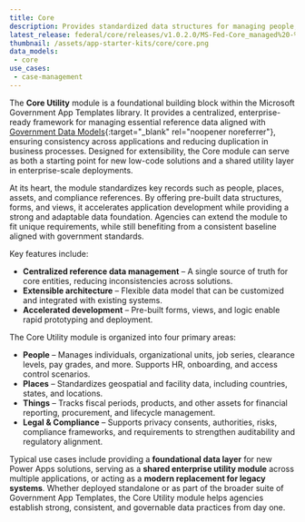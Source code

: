 ```yaml
---
title: Core
description: Provides standardized data structures for managing people, places, assets, and compliance information in government-focused solutions.
latest_release: federal/core/releases/v1.0.2.0/MS-Fed-Core_managed%20-%201.0.2.0.zip
thumbnail: /assets/app-starter-kits/core/core.png
data_models:
 - core
use_cases:
 - case-management
---
```


The **Core Utility** module is a foundational building block within the Microsoft Government App Templates library. It provides a centralized, enterprise-ready framework for managing essential reference data aligned with [Government Data Models](https://github.com/microsoft/gov-datamodels){:target="_blank" rel="noopener noreferrer"}, ensuring consistency across applications and reducing duplication in business processes. Designed for extensibility, the Core module can serve as both a starting point for new low-code solutions and a shared utility layer in enterprise-scale deployments.

At its heart, the module standardizes key records such as people, places, assets, and compliance references. By offering pre-built data structures, forms, and views, it accelerates application development while providing a strong and adaptable data foundation. Agencies can extend the module to fit unique requirements, while still benefiting from a consistent baseline aligned with government standards.

Key features include:

* **Centralized reference data management** – A single source of truth for core entities, reducing inconsistencies across solutions.
* **Extensible architecture** – Flexible data model that can be customized and integrated with existing systems.
* **Accelerated development** – Pre-built forms, views, and logic enable rapid prototyping and deployment.

The Core Utility module is organized into four primary areas:

* **People** – Manages individuals, organizational units, job series, clearance levels, pay grades, and more. Supports HR, onboarding, and access control scenarios.
* **Places** – Standardizes geospatial and facility data, including countries, states, and locations.
* **Things** – Tracks fiscal periods, products, and other assets for financial reporting, procurement, and lifecycle management.
* **Legal & Compliance** – Supports privacy consents, authorities, risks, compliance frameworks, and requirements to strengthen auditability and regulatory alignment.

Typical use cases include providing a **foundational data layer** for new Power Apps solutions, serving as a **shared enterprise utility module** across multiple applications, or acting as a **modern replacement for legacy systems**. Whether deployed standalone or as part of the broader suite of Government App Templates, the Core Utility module helps agencies establish strong, consistent, and governable data practices from day one.

